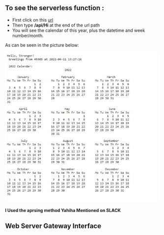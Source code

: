 ## To see the serverless function :
- First click on this [url](https://serverless-functions-sandy.vercel.app/)
- Then type **/api/Hi** at the end of the url path
- You will see the calendar of this year, plus the datetime and week number/month.


As can be seen in the picture below: 

![calendar](Calendar.jpg)

**I Used the aprsing method Yahiha Mentioned on SLACK**

## Web Server Gateway Interface